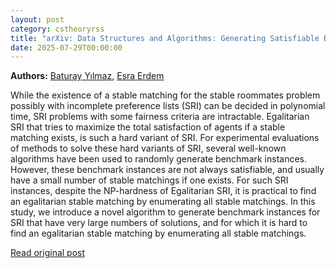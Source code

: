 ```yaml
---
layout: post
category: cstheoryrss
title: "arXiv: Data Structures and Algorithms: Generating Satisfiable Benchmark Instances for Stable Roommates Problems"
date: 2025-07-29T00:00:00
---
```


**Authors:** [Baturay Yılmaz](https://dblp.uni-trier.de/search?q=Baturay+Y%C4%B1lmaz), [Esra Erdem](https://dblp.uni-trier.de/search?q=Esra+Erdem)

While the existence of a stable matching for the stable roommates problem
possibly with incomplete preference lists (SRI) can be decided in polynomial
time, SRI problems with some fairness criteria are intractable. Egalitarian SRI
that tries to maximize the total satisfaction of agents if a stable matching
exists, is such a hard variant of SRI. For experimental evaluations of methods
to solve these hard variants of SRI, several well-known algorithms have been
used to randomly generate benchmark instances. However, these benchmark
instances are not always satisfiable, and usually have a small number of stable
matchings if one exists. For such SRI instances, despite the NP-hardness of
Egalitarian SRI, it is practical to find an egalitarian stable matching by
enumerating all stable matchings. In this study, we introduce a novel algorithm
to generate benchmark instances for SRI that have very large numbers of
solutions, and for which it is hard to find an egalitarian stable matching by
enumerating all stable matchings.

[Read original post](http://arxiv.org/abs/2507.20013v1)
